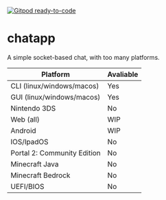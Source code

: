 [![Gitpod ready-to-code](https://img.shields.io/badge/Gitpod-ready--to--code-blue?logo=gitpod)](https://gitpod.io/#https://github.com/ENDERZOMBI102/chatapp)

# chatapp
A simple socket-based chat, with too many platforms.

| Platform | Avaliable |
| -------- | ------------ |
| CLI (linux/windows/macos)| Yes |
| GUI (linux/windows/macos)| Yes |
| Nintendo 3DS | No |
| Web (all)| WIP |
| Android | WIP |
| IOS/IpadOS | No |
| Portal 2: Community Edition | No |
| Minecraft Java | No |
| Minecraft Bedrock | No |
| UEFI/BIOS | No |
